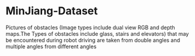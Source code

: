 # MinJiang-Dataset
Pictures of obstacles (Image types include dual view RGB and depth maps.The Types of obstacles include glass, stairs and elevators) that may be encountered during robot driving are taken from double angles and multiple angles from different angles
